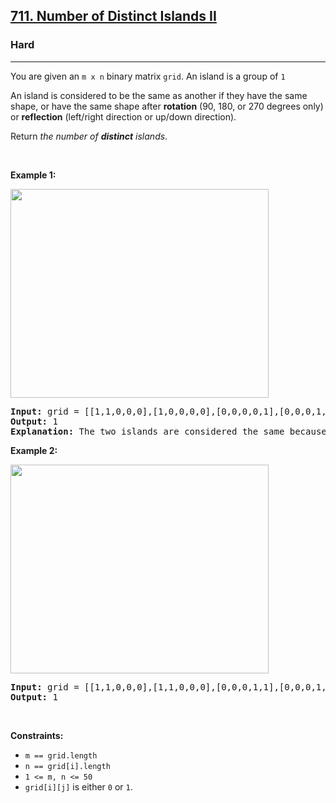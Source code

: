 <h2><a href="https://leetcode.com/problems/number-of-distinct-islands-ii/">711. Number of Distinct Islands II</a></h2><h3>Hard</h3><hr><div><p><font papago-id="16" papago-translate="translated">You are given an </font><code>m x n</code><font papago-id="17" papago-translate="translated"> binary matrix </font><code>grid</code><font papago-id="18" papago-translate="translated">. An island is a group of </font><code>1</code></p>

<p papago-id="19" papago-translate="cached">An island is considered to be the same as another if they have the same shape, or have the same shape after <b papago-id="19-1">rotation</b> (90, 180, or 270 degrees only) or <b papago-id="19-3">reflection</b> (left/right direction or up/down direction).</p>

<p papago-id="20" papago-translate="cached">Return <em papago-id="20-1">the number of <b papago-id="20-1-1">distinct</b> islands</em>.</p>

<p>&nbsp;</p>
<p><strong papago-id="21" papago-translate="translated">Example 1:</strong></p>
<img alt="" src="https://assets.leetcode.com/uploads/2021/05/01/distinctisland2-1-grid.jpg" style="width: 413px; height: 334px;">
<pre><strong papago-id="23-0">Input:</strong> grid = [[1,1,0,0,0],[1,0,0,0,0],[0,0,0,0,1],[0,0,0,1,1]]
<strong papago-id="23-2">Output:</strong> 1
<strong papago-id="23-4">Explanation:</strong> The two islands are considered the same because if we make a 180 degrees clockwise rotation on the first island, then two islands will have the same shapes.
</pre>

<p><strong>Example 2:</strong></p>
<img alt="" src="https://assets.leetcode.com/uploads/2021/05/01/distinctisland1-1-grid.jpg" style="width: 413px; height: 334px;">
<pre><strong papago-id="25-0">Input:</strong> grid = [[1,1,0,0,0],[1,1,0,0,0],[0,0,0,1,1],[0,0,0,1,1]]
<strong papago-id="25-2">Output:</strong> 1
</pre>

<p>&nbsp;</p>
<p><strong>Constraints:</strong></p>

<ul>
	<li><code>m == grid.length</code></li>
	<li><code>n == grid[i].length</code></li>
	<li><code>1 &lt;= m, n &lt;= 50</code></li>
	<li><code>grid[i][j]</code><font> is either </font><code>0</code><font> or </font><code>1</code><font>.</font></li>
</ul>
</div>